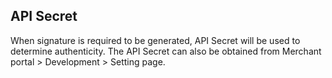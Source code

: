 ## API Secret

When signature is required to be generated, API Secret will be used to determine authenticity. The API Secret can also be obtained from Merchant portal &gt; Development &gt; Setting page.

